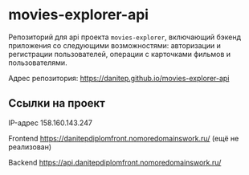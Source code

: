 # movies-explorer-api

Репозиторий для api проекта `movies-explorer`, включающий бэкенд приложения со следующими возможностями: авторизации и регистрации пользователей, операции с карточками фильмов и пользователями.

Адрес репозитория: https://danitep.github.io/movies-explorer-api

## Ссылки на проект

IP-адрес 158.160.143.247

Frontend https://danitepdiplomfront.nomoredomainswork.ru/
(ещё не реализован)

Backend https://api.danitepdiplomfront.nomoredomainswork.ru/
